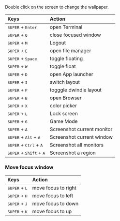 
Double click on the screen to change the wallpaper.

| Keys                                                 | Action                          |
| :--------------------------------------------------- | :------------------------------ |
| <kbd>SUPER</kbd> + <kbd>Enter</kbd>                  | open Terminal                   |
| <kbd>SUPER</kbd> + <kbd>Q</kbd>                      | close focused window            |
| <kbd>SUPER</kbd> + <kbd>M</kbd>                      | Logout                          |
| <kbd>SUPER</kbd> + <kbd>E</kbd>                      | open file manager               |
| <kbd>SUPER</kbd> + <kbd>Space</kbd>                  | toggle floating                 |
| <kbd>SUPER</kbd> + <kbd>W</kbd>                      | toggle float                    |
| <kbd>SUPER</kbd> + <kbd>D</kbd>                      | open App launcher               |
| <kbd>SUPER</kbd> + <kbd>I</kbd>                      | switch layout                   |
| <kbd>SUPER</kbd> + <kbd>P</kbd>                      | togggle dwindle layout          |
| <kbd>SUPER</kbd> + <kbd>B</kbd>                      | open Browser                    |
| <kbd>SUPER</kbd> + <kbd>X</kbd>                      | color picker                    |
| <kbd>SUPER</kbd> + <kbd>L</kbd>                      | Lock screen                     |
| <kbd>SUPER</kbd> + <kbd>G</kbd>                      | Game Mode                       |
| <kbd>SUPER</kbd> + <kbd>A</kbd>                      | Screenshot current monitor      |
| <kbd>SUPER</kbd> + <kbd>Alt</kbd> + <kbd>A</kbd>     | Screenshot current window       |
| <kbd>SUPER</kbd> + <kbd>Ctrl</kbd> + <kbd>A</kbd>    | Screenshot all monitors         |
| <kbd>SUPER</kbd> + <kbd>Shift</kbd> + <kbd>A</kbd>   | Screenshot a region             |

### Move focus window

| Keys                                                 | Action                          |
| :----------------------------------------------------| :-------------------------------|
| <kbd>SUPER</kbd> + <kbd>L</kbd>                      | move focus to right             |
| <kbd>SUPER</kbd> + <kbd>H</kbd>                      | move focus to left              |
| <kbd>SUPER</kbd> + <kbd>J</kbd>                      | move focus to down              |
| <kbd>SUPER</kbd> + <kbd>K</kbd>                      | move focus to up                |

